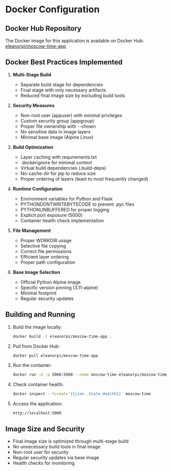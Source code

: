 # Docker Configuration

## Docker Hub Repository
The Docker image for this application is available on Docker Hub:
[eleanorpi/moscow-time-app](https://hub.docker.com/repository/docker/eleanorpi/moscow-time-app/general)

## Docker Best Practices Implemented

1. **Multi-Stage Build**
   - Separate build stage for dependencies
   - Final stage with only necessary artifacts
   - Reduced final image size by excluding build tools

2. **Security Measures**
   - Non-root user (appuser) with minimal privileges
   - Custom security group (appgroup)
   - Proper file ownership with --chown
   - No sensitive data in image layers
   - Minimal base image (Alpine Linux)

3. **Build Optimization**
   - Layer caching with requirements.txt
   - .dockerignore for minimal context
   - Virtual build dependencies (.build-deps)
   - No-cache-dir for pip to reduce size
   - Proper ordering of layers (least to most frequently changed)

4. **Runtime Configuration**
   - Environment variables for Python and Flask
   - PYTHONDONTWRITEBYTECODE to prevent .pyc files
   - PYTHONUNBUFFERED for proper logging
   - Explicit port exposure (5000)
   - Container health check implementation

5. **File Management**
   - Proper WORKDIR usage
   - Selective file copying
   - Correct file permissions
   - Efficient layer ordering
   - Proper path configuration

6. **Base Image Selection**
   - Official Python Alpine image
   - Specific version pinning (3.11-alpine)
   - Minimal footprint
   - Regular security updates

## Building and Running

1. Build the image locally:
   ```bash
   docker build -t eleanorpi/moscow-time-app .
   ```

2. Pull from Docker Hub:
   ```bash
   docker pull eleanorpi/moscow-time-app
   ```

3. Run the container:
   ```bash
   docker run -d -p 5000:5000 --name moscow-time eleanorpi/moscow-time-app
   ```

4. Check container health:
   ```bash
   docker inspect --format='{{json .State.Health}}' moscow-time
   ```

5. Access the application:
   ```
   http://localhost:5000
   ```

## Image Size and Security

- Final image size is optimized through multi-stage build
- No unnecessary build tools in final image
- Non-root user for security
- Regular security updates via base image
- Health checks for monitoring 